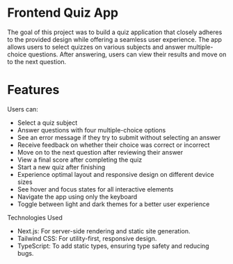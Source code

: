 # Frontend Quiz App
The goal of this project was to build a quiz application that closely adheres to the provided design while offering a seamless user experience. The app allows users to select quizzes on various subjects and answer multiple-choice questions. After answering, users can view their results and move on to the next question.

# Features 
Users can:
- Select a quiz subject
- Answer questions with four multiple-choice options
- See an error message if they try to submit without selecting an answer
- Receive feedback on whether their choice was correct or incorrect
- Move on to the next question after reviewing their answer
- View a final score after completing the quiz
- Start a new quiz after finishing
- Experience optimal layout and responsive design on different device sizes
- See hover and focus states for all interactive elements
- Navigate the app using only the keyboard
- Toggle between light and dark themes for a better user experience

Technologies Used
- Next.js: For server-side rendering and static site generation.
- Tailwind CSS: For utility-first, responsive design.
- TypeScript: To add static types, ensuring type safety and reducing bugs.
